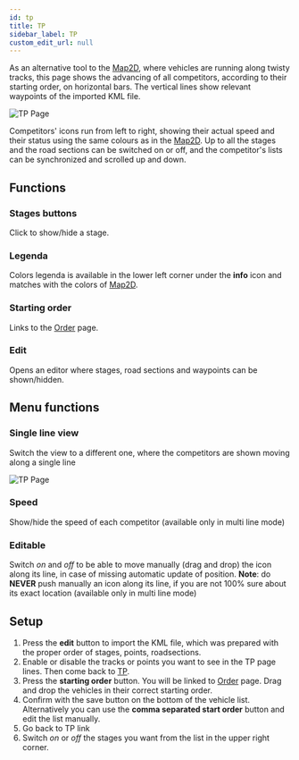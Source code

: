 ```yaml
---
id: tp
title: TP
sidebar_label: TP
custom_edit_url: null
---
```

As an alternative tool to the [Map2D](map2d), where vehicles are running along twisty tracks, this page shows the advancing of all competitors, according to their starting order, on horizontal bars. The vertical lines show relevant waypoints of the imported KML file. 

![TP Page](/img/screenshots/tp2.png)

Competitors' icons run from left to right, showing their actual speed and their status using the same colours as in the [Map2D](map2d). Up to all the stages and the road sections can be switched on or off,  and the competitor's  lists can be synchronized and scrolled up and down.


## Functions

### Stages buttons
Click to show/hide a stage.
### Legenda
Colors legenda is available in the lower left corner under the **info** icon and matches with the colors of [Map2D](map2d).
### Starting order
Links to the [Order](order) page.
### Edit
Opens an editor where stages, road sections and waypoints can be shown/hidden.

## Menu functions
### Single line view 
Switch the view to a different one, where the competitors are shown moving along a single line

![TP Page](/img/screenshots/tp2h.png)

### Speed 
Show/hide the speed of each competitor (available only in multi line mode)  
### Editable
Switch _on_ and _off_ to be able to move manually (drag and drop) the icon along its line, in case of missing automatic update of position. **Note**: do **NEVER** push manually an icon along its line, if you are not 100% sure about its exact location (available only in multi line mode)

## Setup
1. Press the **edit** button to import the KML file, which was prepared with the proper order of stages, points, roadsections.
2. Enable or disable the tracks or points you want to see in the TP page lines. Then  come back to [TP](tp).
3. Press the **starting order** button. You will be linked to [Order](order) page. Drag and drop the vehicles in their correct starting order.
4. Confirm with the save button on the bottom of the vehicle list. Alternatively you can use the **comma separated start order** button and edit the list manually.
5. Go back to TP link
6. Switch _on_ or _off_ the stages you want from the list in the upper right corner.  
